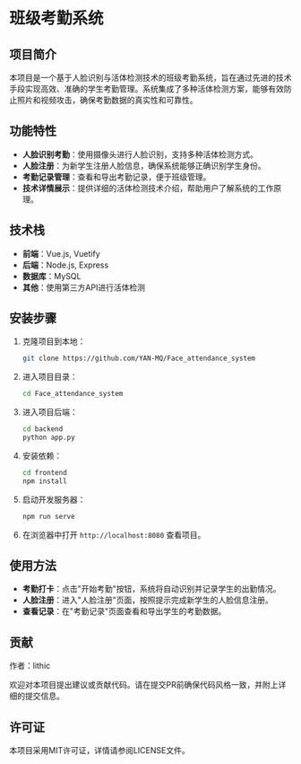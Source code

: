 # 班级考勤系统

## 项目简介

本项目是一个基于人脸识别与活体检测技术的班级考勤系统，旨在通过先进的技术手段实现高效、准确的学生考勤管理。系统集成了多种活体检测方案，能够有效防止照片和视频攻击，确保考勤数据的真实性和可靠性。

## 功能特性

- **人脸识别考勤**：使用摄像头进行人脸识别，支持多种活体检测方式。
- **人脸注册**：为新学生注册人脸信息，确保系统能够正确识别学生身份。
- **考勤记录管理**：查看和导出考勤记录，便于班级管理。
- **技术详情展示**：提供详细的活体检测技术介绍，帮助用户了解系统的工作原理。

## 技术栈

- **前端**：Vue.js, Vuetify
- **后端**：Node.js, Express
- **数据库**：MySQL
- **其他**：使用第三方API进行活体检测

## 安装步骤

1. 克隆项目到本地：
   ```bash
   git clone https://github.com/YAN-MQ/Face_attendance_system
   ```
2. 进入项目目录：
   ```bash
   cd Face_attendance_system
   ```
3. 进入项目后端：
   ```bash
   cd backend
   python app.py
   ```   
4. 安装依赖：
   ```bash
   cd frontend
   npm install
   ```
5. 启动开发服务器：
   ```bash
   npm run serve
   ```
6. 在浏览器中打开 `http://localhost:8080` 查看项目。

## 使用方法

- **考勤打卡**：点击"开始考勤"按钮，系统将自动识别并记录学生的出勤情况。
- **人脸注册**：进入"人脸注册"页面，按照提示完成新学生的人脸信息注册。
- **查看记录**：在"考勤记录"页面查看和导出学生的考勤数据。

## 贡献
作者：lithic

欢迎对本项目提出建议或贡献代码。请在提交PR前确保代码风格一致，并附上详细的提交信息。

## 许可证

本项目采用MIT许可证，详情请参阅LICENSE文件。
